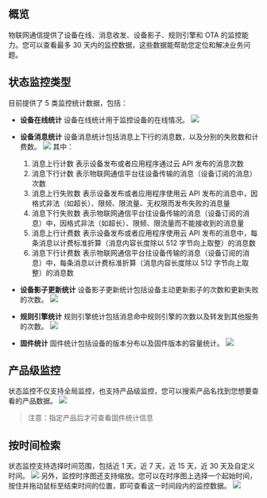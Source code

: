 [//]: # (chinagitpath:XXXXX)

## 概览
物联网通信提供了设备在线、消息收发、设备影子、规则引擎和 OTA 的监控能力。您可以查看最多 30 天内的监控数据，这些数据能帮助您定位和解决业务问题。

## 状态监控类型
目前提供了 5 类监控统计数据，包括：
- **设备在线统计**
设备在线统计用于监控设备的在线情况。
![](https://main.qcloudimg.com/raw/153b377cd4d30934661e0c54cfbb6d70.png)

- **设备消息统计**
设备消息统计包括消息上下行的消息数，以及分别的失败数和计费数。
![](https://main.qcloudimg.com/raw/9f837b2e2b4b4ec1a148610ca132d23f.png)
其中：
    1. 消息上行计数 表示设备发布或者应用程序通过云 API 发布的消息次数
    2. 消息下行计数 表示物联网通信平台往设备传输的消息（设备订阅的消息）次数
    3. 消息上行失败数 表示设备发布或者应用程序使用云 API 发布的消息中，因格式非法（如超长）、限频、限流量、无权限而发布失败的消息量
    4. 消息下行失败数 表示物联网通信平台往设备传输的消息（设备订阅的消息）中，因格式非法（如超长）、限频、限流量而不能接收到的消息量
    5. 消息上行计费数 表示设备发布或者应用程序使用云 API 发布的消息中，每条消息以计费标准折算（消息内容长度除以 512 字节向上取整）的消息数
    6. 消息下行计费数 表示物联网通信平台往设备传输的消息（设备订阅的消息）中，每条消息以计费标准折算（消息内容长度除以 512 字节向上取整）的消息数

- **设备影子更新统计**
设备影子更新统计包括设备主动更新影子的次数和更新失败的次数。
![](https://main.qcloudimg.com/raw/29631bbf53df34f799b3757545486eb9.png)

- **规则引擎统计**
规则引擎统计包括消息命中规则引擎的次数以及转发到其他服务的次数。
![](https://main.qcloudimg.com/raw/6a10b09660891ab5fa8410087831639d.png)

- **固件统计**
固件统计包括设备的版本分布以及固件版本的容量统计。
![](https://main.qcloudimg.com/raw/22c9980c68b1f6556f91b1ea811730f7.png)


## 产品级监控
状态监控不仅支持全局监控，也支持产品级监控，您可以搜索产品名找到您想要查看的产品数据。
![](https://main.qcloudimg.com/raw/a71db994dbcd5bfd6e4fecb3ad4dc166.png)
>注意：指定产品后才可查看固件统计信息

## 按时间检索
状态监控支持选择时间范围，包括近 1 天，近 7 天，近 15 天，近 30 天及自定义时间。
![](https://main.qcloudimg.com/raw/06c3084bf8d7395977705636ec2977aa.png)
另外，监控时序图还支持缩放。您可以在时序图上选择一个起始时间，按住并拖动鼠标至结束时间的位置，即可查看这一时间段内的监控数据。
![](https://main.qcloudimg.com/raw/ab955b960480acdea33941ab94f1c0ef.png)